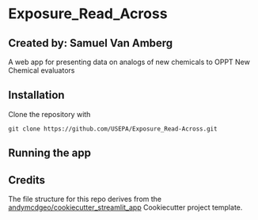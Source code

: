 # Exposure_Read_Across
## Created by: Samuel Van Amberg

A web app for presenting data on analogs of new chemicals to OPPT New Chemical evaluators

## Installation

Clone the repository with 

```
git clone https://github.com/USEPA/Exposure_Read-Across.git

```
## Running the app



## Credits

The file structure for this repo derives from the [andymcdgeo/cookiecutter_streamlit_app](https://github.com/andymcdgeo/cookiecutter-streamlit) Cookiecutter project template.
